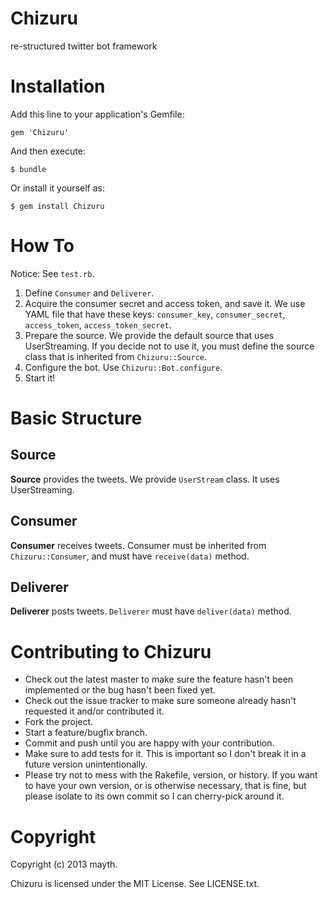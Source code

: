 Chizuru
=======
re-structured twitter bot framework

Installation
============

Add this line to your application's Gemfile:

    gem 'Chizuru'

And then execute:

    $ bundle

Or install it yourself as:

    $ gem install Chizuru

How To
======
Notice: See `test.rb`.

1. Define `Consumer` and `Deliverer`.
2. Acquire the consumer secret and access token, and save it. We use YAML file that have these keys: `consumer_key`, `consumer_secret`, `access_token`, `access_token_secret`.
3. Prepare the source. We provide the default source that uses UserStreaming. If you decide not to use it, you must define the source class that is inherited from `Chizuru::Source`.
4. Configure the bot. Use `Chizuru::Bot.configure`.
5. Start it!

Basic Structure
===============

Source
------
**Source** provides the tweets. We provide `UserStream` class. It uses UserStreaming.

Consumer
--------
**Consumer** receives tweets.
Consumer must be inherited from `Chizuru::Consumer`, and must have `receive(data)` method.

Deliverer
---------
**Deliverer** posts tweets.
`Deliverer` must have `deliver(data)` method.

Contributing to Chizuru
=======================
 
* Check out the latest master to make sure the feature hasn't been implemented or the bug hasn't been fixed yet.
* Check out the issue tracker to make sure someone already hasn't requested it and/or contributed it.
* Fork the project.
* Start a feature/bugfix branch.
* Commit and push until you are happy with your contribution.
* Make sure to add tests for it. This is important so I don't break it in a future version unintentionally.
* Please try not to mess with the Rakefile, version, or history. If you want to have your own version, or is otherwise necessary, that is fine, but please isolate to its own commit so I can cherry-pick around it.

Copyright
=========
Copyright (c) 2013 mayth.

Chizuru is licensed under the MIT License. See LICENSE.txt.

